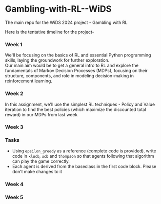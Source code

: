 # Gambling-with-RL--WiDS
The main repo for the WiDS 2024 project - Gambling with RL

Here is the tentative timeline for the project-
### Week 1
We'll be focusing on the basics of RL and essential Python programming skills, laying the groundwork for further exploration.  <br/>
Our main aim would be to get a general intro to RL and explore the fundamentals of Markov Decision Processes (MDPs), focusing on their structure, components, and role in modeling decision-making in reinforcement learning.

### Week 2 
In this assignment, we'll use the simplest RL techniques - Policy and Value iteration to find the best policies (which maximize the discounted total reward) in our MDPs from last week.
### Week 3 
### Tasks
- Using `epsilon_greedy` as a reference (complete code is provided), write code in `klucb`, `ucb` and `thompson` so that agents following that algorithm can play the game correctly.
- Each agent is derived from the baseclass in the first code block. Please don't make changes to it
### Week 4 
### Week 5 
